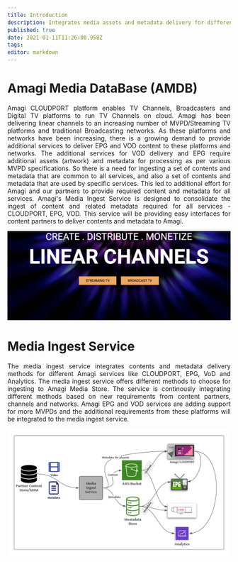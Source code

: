 ```yaml
---
title: Introduction
description: Integrates media assets and metadata delivery for different Amagi services like CLOUDPORT, EPG, VoD and Analytics
published: true
date: 2021-01-11T11:26:08.958Z
tags: 
editor: markdown
---
```


# Amagi Media DataBase (AMDB)

<p align="justify">
Amagi CLOUDPORT platform enables TV Channels, Broadcasters and Digital TV platforms to run TV Channels on cloud. Amagi has been delivering linear channels to an increasing number of MVPD/Streaming TV platforms and traditional Broadcasting networks. As these platforms and networks have been increasing, there is a growing demand to provide additional services to deliver EPG and VOD content to these platforms and networks. The additional services for VOD delivery and EPG require additional assets (artwork) and metadata for processing as per various MVPD specifications. So there is a need for ingesting a set of contents and metadata that are common to all services, and also a set of contents and metadata that are used by specific services. This led to additional effort for Amagi and our partners to provide required content and metadata for all services. Amagi's Media Ingest Service is designed to consolidate the ingest of content and related metadata required for all services - CLOUDPORT, EPG, VOD. This service will be providing easy interfaces for content partners to deliver contents and metadata to Amagi.
</p>


![Amagi Metadata Services](/amagi-linear-channels.png)


# Media Ingest Service

<p align="justify">
The media ingest service integrates contents and metadata delivery methods for different Amagi services like CLOUDPORT, EPG, VoD and Analytics. The media ingest service offers different methods to choose for ingesting to Amagi Media Store. The service is continously integrating different methods based on new requirements from content partners, channels and networks. Amagi EPG and VOD services are adding support for more MVPDs and the additional requirements from these platforms will be integrated to the media ingest service.
</p>


![Amagi Metadata Services](/media-ingest.png)